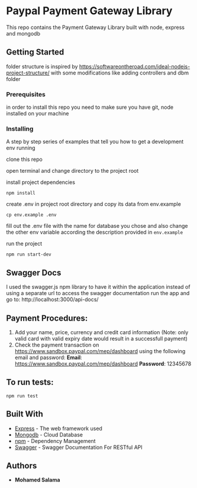 # Paypal Payment Gateway Library

This repo contains the Payment Gateway Library built with node, express and mongodb

## Getting Started

folder structure is inspired by https://softwareontheroad.com/ideal-nodejs-project-structure/ with some modifications like adding controllers and dbm folder

### Prerequisites

in order to install this repo you need to make sure you have git, node installed on your machine

### Installing

A step by step series of examples that tell you how to get a development env running

clone this repo

open terminal and change directory to the project root

install project dependencies

```
npm install
```

create .env in project root directory and copy its data from env.example

```
cp env.example .env
```

fill out the .env file with the name for database you chose and also change the other env variable according the description provided in `env.example`

run the project

```
npm run start-dev
```

## Swagger Docs

I used the swagger.js npm library to have it within the application instead of using a separate url to access the swagger documentation
run the app and go to: http://localhost:3000/api-docs/

## Payment Procedures:

1. Add your name, price, currency and credit card information (Note: only valid card with valid expiry date would result in a successfull payment)
2. Check the payment transaction on https://www.sandbox.paypal.com/mep/dashboard using the following email and password:
   **Email**: https://www.sandbox.paypal.com/mep/dashboard
   **Password**: 12345678

## To run tests:

`npm run test`

## Built With

- [Express](https://expressjs.com/) - The web framework used
- [Mongodb](https://www.mongodb.com/) - Cloud Database
- [npm](https://www.npmjs.com/) - Dependency Management
- [Swagger](https://swagger.io/docs/) - Swagger Documentation For RESTful API

## Authors

- **Mohamed Salama**

